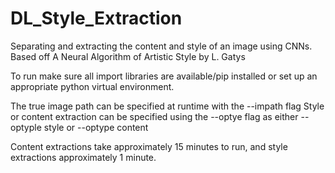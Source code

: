 # DL_Style_Extraction
Separating and extracting the content and style of an image using CNNs. Based off A Neural Algorithm of Artistic Style by L. Gatys

To run make sure all import libraries are available/pip installed or set up an appropriate python virtual environment. 

The true image path can be specified at runtime with the --impath flag
Style or content extraction can be specified using the --optye flag as either --optyple style or --optype content

Content extractions take approximately 15 minutes to run, and style extractions approximately 1 minute. 
